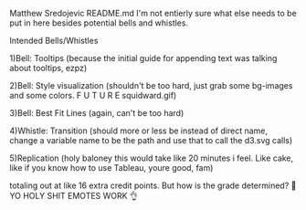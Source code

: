 Matthew Sredojevic README.md
I'm not entierly sure what else needs to be put in here besides potential bells and whistles.

Intended Bells/Whistles

1)Bell: Tooltips (because the initial guide for appending text was talking about tooltips, ezpz)

2)Bell: Style visualization (shouldn't be too hard, just grab some bg-images and some colors. F U T U R E squidward.gif)

3)Bell: Best Fit Lines (again, can't be too hard)

4)Whistle: Transition (should more or less be instead of direct name, change a variable name to be the path and use that to call the d3.svg calls)

5)Replication (holy baloney this would take like 20 minutes i feel. Like cake, like if you know how to use Tableau, youre good, fam)

totaling out at like 16 extra credit points. But how is the grade determined? :thinking:
YO HOLY SHIT EMOTES WORK :ok_hand:
